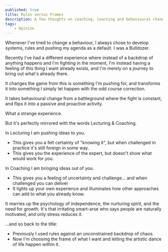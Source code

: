 ```yaml
---
published: true
title: Rules versus Frames
description: A few thoughts on coaching, learning and behavioural change.
tags: 
    - Opinion
---
```


Whenever I've tried to change a behaviour, I always chose to develop systems, rules and pushing my agenda as a default. I was a Bulldozer.

Recently I've had a different experience where instead of a backdrop of anything happens and I'm fighting in the moment, I'm instead having a feeling of this thing I want already exists, and I'm merely on a journey to bring out what's already there.

It changes the game from this is something I'm pushing for, and transforms it into something I simply let happen with the odd course correction.

It takes behavioural change from a battleground where the fight is constant, and flips it into a passive and proactive activity.

What a strange experience.

But it's perfectly mirrored with the words Lecturing & Coaching.

In Lecturing I am pushing ideas to you. 
 * This gives you a felt certainty of "knowing it", but when challenged in practice it's still foreign in some way. 
 * This gives you the experience of the expert, but doesn't show what would work for you.

In Coaching I am bringing ideas out of you.
 * This gives you a feeling of uncertainty and challenge... and when challenged you can deliver
 * It lights up your own experience and illuminates how other approaches can add to what you already know.

It marries up the psychology of independence, the nurturing spirit, and the need for growth. It's that irritating smart-arse who says people are naturally motivated, and only stress reduces it.

...and so back to the title: 
 * Previously I used rules against an unconstrained backdrop of chaos. 
 * Now I'm choosing the frame of what I want and letting the artistic dance of life happen within it.

